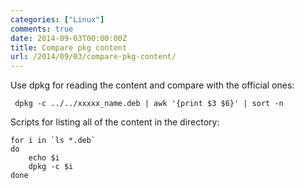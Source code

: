 ```yaml
---
categories: ["Linux"]
comments: true
date: 2014-09-03T00:00:00Z
title: Compare pkg content
url: /2014/09/03/compare-pkg-content/
---
```


Use dpkg for reading the content and compare with the official ones:    

```
 dpkg -c ../../xxxxx_name.deb | awk '{print $3 $6}' | sort -n

```
Scripts for listing all of the content in the directory:    

```
for i in `ls *.deb`
do
    echo $i
    dpkg -c $i
done

```

